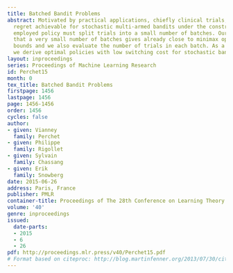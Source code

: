 ```yaml
---
title: Batched Bandit Problems
abstract: Motivated by practical applications, chiefly clinical trials, we study the
  regret achievable for stochastic multi-armed bandits under the constraint that the
  employed policy must split trials into a small number of batches. Our results show
  that a very small number of batches gives already close to minimax optimal regret
  bounds and we also evaluate the number of trials in each batch. As a byproduct,
  we derive optimal policies with low switching cost for stochastic bandits.
layout: inproceedings
series: Proceedings of Machine Learning Research
id: Perchet15
month: 0
tex_title: Batched Bandit Problems
firstpage: 1456
lastpage: 1456
page: 1456-1456
order: 1456
cycles: false
author:
- given: Vianney
  family: Perchet
- given: Philippe
  family: Rigollet
- given: Sylvain
  family: Chassang
- given: Erik
  family: Snowberg
date: 2015-06-26
address: Paris, France
publisher: PMLR
container-title: Proceedings of The 28th Conference on Learning Theory
volume: '40'
genre: inproceedings
issued:
  date-parts:
  - 2015
  - 6
  - 26
pdf: http://proceedings.mlr.press/v40/Perchet15.pdf
# Format based on citeproc: http://blog.martinfenner.org/2013/07/30/citeproc-yaml-for-bibliographies/
---
```

